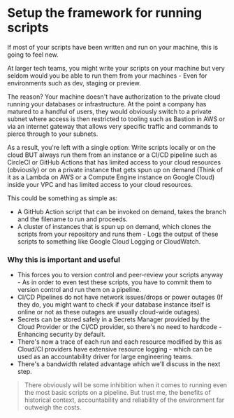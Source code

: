 # Setup the framework for running scripts

If most of your scripts have been written and run on your machine, this is going to feel new.

At larger tech teams, you might write your scripts on your machine but very seldom would you be able to run them from your machines - Even for environments such as dev, staging or preview.

The reason? Your machine doesn't have authorization to the private cloud running your databases or infrastructure. At the point a company has matured to a handful of users, they would obviously switch to a private subnet where access is then restricted to tooling such as Bastion in AWS or via an internet gateway that allows very specific traffic and commands to pierce through to your subnets.

As a result, you're left with a single option: Write scripts locally or on the cloud BUT always run them from an instance or a CI/CD pipeline such as CircleCI or GitHub Actions that has limited access to your cloud resources (obviously) or on a private instance that gets spun up on demand (Think of it as a Lambda on AWS or a Compute Engine instance on Google Cloud) inside your VPC and has limited access to your cloud resources.

This could be something as simple as:
- A GitHub Action script that can be invoked on demand, takes the branch and the filename to run and proceeds.
- A cluster of instances that is spun up on demand, which clones the scripts from your repository and runs them - Logs the output of these scripts to something like Google Cloud Logging or CloudWatch.

### Why this is important and useful

- This forces you to version control and peer-review your scripts anyway - As in order to even test these scripts, you have to commit them to version control and run them on a pipeline.
- CI/CD Pipelines do not have network issues/drops or power outages (If they do, you might want to check if your database instance itself is online or not as these outages are usually cloud-wide outages).
- Secrets can be stored safely in a Secrets Manager provided by the Cloud Provider or the CI/CD provider, so there's no need to hardcode - Enhancing security by default.
- There's now a trace of each run and each resource modified by this as Cloud/CI providers have extensive resource logging - which can be used as an accountability driver for large engineering teams.
- There's a bandwidth related advantage which we'll discuss in the next step.

> There obviously will be some inhibition when it comes to running even the most basic scripts on a pipeline. But trust me, the benefits of historical context, accountability and reliability of the environment far outweigh the costs.
